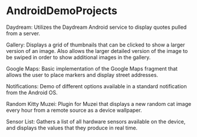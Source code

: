 AndroidDemoProjects
===================

Daydream: Utilizes the Daydream Android service to display quotes pulled from a server.

Gallery: Displays a grid of thumbnails that can be clicked to show a larger version of an image. Also allows the larger detailed version of the image to be swiped in order to show additional images in the gallery.

Google Maps: Basic implementation of the Google Maps fragment that allows the user to place markers and display street addresses.

Notifications: Demo of different options available in a standard notification from the Android OS.

Random Kitty Muzei: Plugin for Muzei that displays a new random cat image every hour from a remote source as a device wallpaper.

Sensor List: Gathers a list of all hardware sensors available on the device, and displays the values that they produce in real time.
